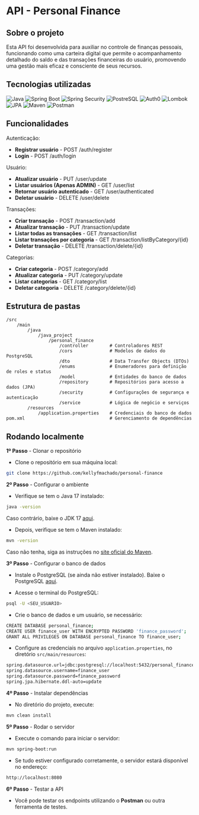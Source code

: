 
# API - Personal Finance

## Sobre o projeto

Esta API foi desenvolvida para auxiliar no controle de finanças pessoais, funcionando como uma carteira digital que permite o acompanhamento detalhado do saldo e das transações financeiras do usuário, promovendo uma gestão mais eficaz e consciente de seus recursos.

## Tecnologias utilizadas

![Java](https://img.shields.io/badge/-Java-000?style=for-the-badge&logo=openJDK&logoColor=8b2ea9) 
![Spring Boot](https://img.shields.io/badge/-Spring_Boot-000?style=for-the-badge&logo=springboot&logoColor=8b2ea9)
![Spring Security](https://img.shields.io/badge/-Spring_Security-000?style=for-the-badge&logo=springsecurity&logoColor=8b2ea9)
![PostreSQL](https://img.shields.io/badge/-PostgreSQL-000?style=for-the-badge&logo=postgresql&logoColor=8b2ea9)
![Auth0](https://img.shields.io/badge/-Auth0-000?style=for-the-badge&logo=auth0&logoColor=8b2ea9)
![Lombok](https://img.shields.io/badge/-Lombok-000?style=for-the-badge&logo=openJDK&logoColor=8b2ea9)
![JPA](https://img.shields.io/badge/-JPA-000?style=for-the-badge&logo=openJDK&logoColor=8b2ea9)
![Maven](https://img.shields.io/badge/-Maven-000?style=for-the-badge&logo=apachemaven&logoColor=8b2ea9)
![Postman](https://img.shields.io/badge/-Postman-000?style=for-the-badge&logo=postman&logoColor=8b2ea9)

## Funcionalidades

Autenticação:
- **Registrar usuário** - POST /auth/register
- **Login** - POST /auth/login

Usuário:
- **Atualizar usuário** - PUT   /user/update
- **Listar usuários (Apenas ADMIN)** - GET /user/list
- **Retornar usuário autenticado** - GET /user/authenticated
- **Deletar usuário** - DELETE /user/delete

Transações:
- **Criar transação** - POST /transaction/add
- **Atualizar transação** - PUT /transaction/update
- **Listar todas as transações** - GET /transaction/list
- **Listar transações por categoria** - GET /transaction/listByCategory/{id}
- **Deletar transação** - DELETE /transaction/delete/{id}

Categorias:
- **Criar categoria** - POST /category/add
- **Atualizar categoria** - PUT /category/update
- **Listar categorias** - GET /category/list
- **Deletar categoria** - DELETE /category/delete/{id}


## Estrutura de pastas

  
```
/src
	/main
		/java
			/java_project
				/personal_finance 	   
					/controller 	   # Controladores REST
					/cors			   # Modelos de dados do PostgreSQL
					/dto			   # Data Transfer Objects (DTOs)
					/enums 		  	   # Enumeradores para definição de roles e status
					/model 			   # Entidades do banco de dados
					/repository 	   # Repositórios para acesso a dados (JPA)
					/security 		   # Configurações de segurança e autenticação
					/service 		   # Lógica de negócio e serviços
		/resources
			/application.properties    # Credenciais do banco de dados
pom.xml								   # Gerenciamento de dependências

```  

## Rodando localmente

  
**1º Passo** - Clonar o repositório

- Clone o repositório em sua máquina local:

```bash
git clone https://github.com/kellyfmachado/personal-finance
```

**2º Passo** - Configurar o ambiente
 
- Verifique se tem o Java 17 instalado:

```bash
java -version
```
Caso contrário, baixe o JDK 17 [aqui](https://www.oracle.com/java/technologies/javase-jdk17-downloads.html). 
- Depois, verifique se tem o Maven instalado:
```bash
mvn -version
```
Caso não tenha, siga as instruções no [site oficial do Maven](https://maven.apache.org/install.html).

**3º Passo** - Configurar o banco de dados

- Instale o PostgreSQL (se ainda não estiver instalado). Baixe o PostgreSQL [aqui](https://www.postgresql.org/download/).

- Acesse  o terminal do PostgreSQL:

```bash
psql -U <SEU_USUARIO>
```
- Crie o banco de dados e um usuário, se necessário:

```bash
CREATE DATABASE personal_finance;
CREATE USER finance_user WITH ENCRYPTED PASSWORD 'finance_password';
GRANT ALL PRIVILEGES ON DATABASE personal_finance TO finance_user;
```  
  - Configure as credenciais no arquivo `application.properties`, no diretório `src/main/resources`:
```bash  
spring.datasource.url=jdbc:postgresql://localhost:5432/personal_finance
spring.datasource.username=finance_user
spring.datasource.password=finance_password
spring.jpa.hibernate.ddl-auto=update
```
  **4º Passo** - Instalar dependências
  
  - No diretório do projeto, execute:
  
  ```bash  
mvn clean install
```

  **5º Passo** - Rodar o servidor
- Execute o comando para iniciar o servidor:
```bash
mvn spring-boot:run
```
- Se tudo estiver configurado corretamente, o servidor estará disponível no endereço:
```bash
http://localhost:8080
```
  **6º Passo** - Testar a API
  
  - Você pode testar os endpoints utilizando o **Postman** ou outra ferramenta de testes. 
